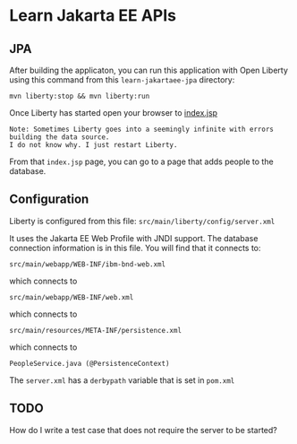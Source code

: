 Learn Jakarta EE APIs
=====================

## JPA

After building the applicaton, you can run this application with Open Liberty using 
this command from this `learn-jakartaee-jpa` directory:

```
mvn liberty:stop && mvn liberty:run
```

Once Liberty has started open your browser to [index.jsp](http://localhost:9080/learn-jakartaee-jpa/index.jsp)

```
Note: Sometimes Liberty goes into a seemingly infinite with errors building the data source.
I do not know why. I just restart Liberty.
```

From that `index.jsp` page, you can go to a page that adds people to the database.

## Configuration

Liberty is configured from this file: `src/main/liberty/config/server.xml`

It uses the Jakarta EE Web Profile with JNDI support. The database connection information
is in this file. You will find that it connects to:

```
src/main/webapp/WEB-INF/ibm-bnd-web.xml
```
 
which connects to

```
src/main/webapp/WEB-INF/web.xml
```

 which connects to

```
src/main/resources/META-INF/persistence.xml
```

which connects to

```
PeopleService.java (@PersistenceContext)
```

The `server.xml` has a `derbypath` variable that is set in `pom.xml`

## TODO

How do I write a test case that does not require the server to be started?
